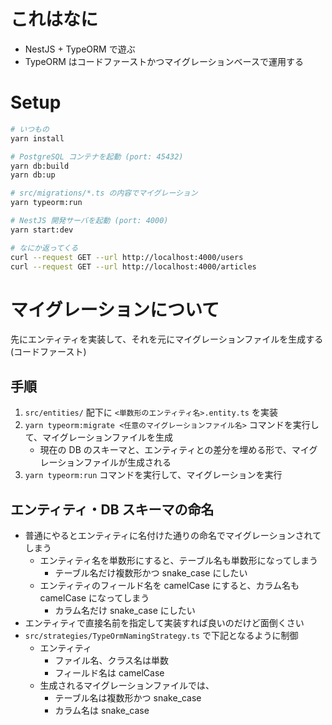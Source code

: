 # これはなに

- NestJS + TypeORM で遊ぶ
- TypeORM はコードファーストかつマイグレーションベースで運用する

# Setup

```sh
# いつもの
yarn install

# PostgreSQL コンテナを起動 (port: 45432)
yarn db:build
yarn db:up

# src/migrations/*.ts の内容でマイグレーション
yarn typeorm:run

# NestJS 開発サーバを起動 (port: 4000)
yarn start:dev

# なにか返ってくる
curl --request GET --url http://localhost:4000/users
curl --request GET --url http://localhost:4000/articles
```

# マイグレーションについて

先にエンティティを実装して、それを元にマイグレーションファイルを生成する(コードファースト)

## 手順

1. `src/entities/` 配下に `<単数形のエンティティ名>.entity.ts` を実装
2. `yarn typeorm:migrate <任意のマイグレーションファイル名>` コマンドを実行して、マイグレーションファイルを生成
   - 現在の DB のスキーマと、エンティティとの差分を埋める形で、マイグレーションファイルが生成される
3. `yarn typeorm:run` コマンドを実行して、マイグレーションを実行

## エンティティ・DB スキーマの命名

- 普通にやるとエンティティに名付けた通りの命名でマイグレーションされてしまう
  - エンティティ名を単数形にすると、テーブル名も単数形になってしまう
    - テーブル名だけ複数形かつ snake_case にしたい
  - エンティティのフィールド名を camelCase にすると、カラム名も camelCase になってしまう
    - カラム名だけ snake_case にしたい
- エンティティで直接名前を指定して実装すれば良いのだけど面倒くさい
- `src/strategies/TypeOrmNamingStrategy.ts` で下記となるように制御
  - エンティティ
    - ファイル名、クラス名は単数
    - フィールド名は camelCase
  - 生成されるマイグレーションファイルでは、
    - テーブル名は複数形かつ snake_case
    - カラム名は snake_case
